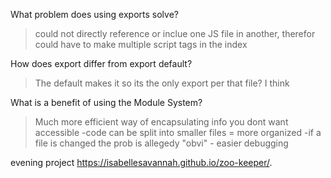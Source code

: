What problem does using exports solve?
>could not directly reference or inclue one JS file in another, therefor could have to make multiple script tags in the index

How does export differ from export default?
>The default makes it so its the only export per that file? I think 

What is a benefit of using the Module System?
>Much more efficient way of encapsulating info you dont want accessible -code can be split into smaller files = more organized -if a file is changed the prob is allegedy "obvi" - easier debugging



evening project https://isabellesavannah.github.io/zoo-keeper/.